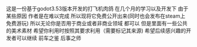 这是一份基于godot3.53版本开发的打飞机肉鸽
在几个月的学习以及开发下 由于某些原因 作者是在难以完成
所以现将它免费公开出来(同时也会发布在steam上 免费游玩) 
所以无论你是否用于商业或者非商业领域 都可以
但是里面有一些公共的美术素材 希望你利用时按照其要求利用（需要标记其来源)
希望后续感兴趣的开发者可以继续
前车之鉴 后事之师
